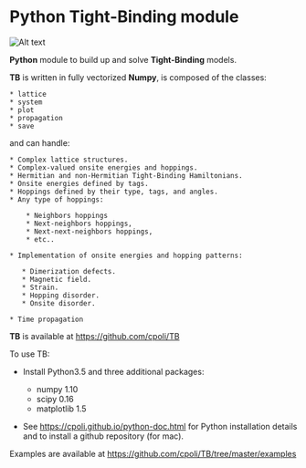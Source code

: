 Python Tight-Binding module
========================


![Alt text](https://github.com/cpoli/TB/blob/master/logoTB_.png)



**Python** module to build up and solve **Tight-Binding** models. 

**TB** is written in fully vectorized **Numpy**,
is composed of the classes:

    * lattice
    * system
    * plot
    * propagation
    * save


and can handle:

    * Complex lattice structures.
    * Complex-valued onsite energies and hoppings.
    * Hermitian and non-Hermitian Tight-Binding Hamiltonians.
    * Onsite energies defined by tags.
    * Hoppings defined by their type, tags, and angles.
    * Any type of hoppings:

        * Neighbors hoppings
        * Next-neighbors hoppings, 
        * Next-next-neighbors hoppings,
        * etc..

    * Implementation of onsite energies and hopping patterns:

       * Dimerization defects.
       * Magnetic field.
       * Strain.
       * Hopping disorder.
       * Onsite disorder.

    * Time propagation

**TB** is available at https://github.com/cpoli/TB


To use TB:

  * Install Python3.5 and three additional packages:

      * numpy 1.10
      * scipy 0.16
      * matplotlib 1.5

  * See https://cpoli.github.io/python-doc.html for Python installation details
      and to install a github repository (for mac).

Examples are available at https://github.com/cpoli/TB/tree/master/examples
